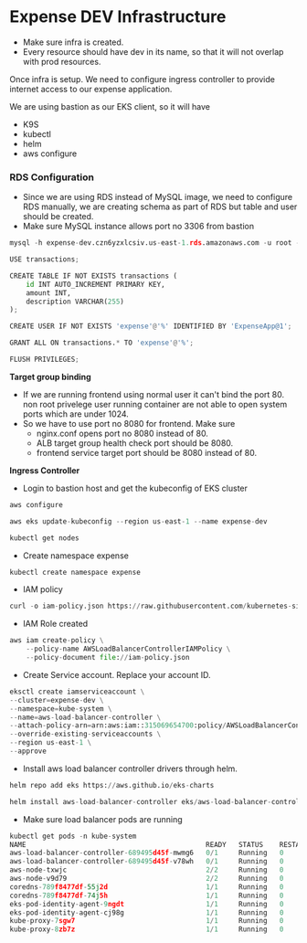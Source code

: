 # Expense DEV Infrastructure

- Make sure infra is created.
- Every resource should have dev in its name, so that it will not overlap with prod resources.

Once infra is setup. We need to configure ingress controller to provide internet access to our expense application.

We are using bastion as our EKS client, so it will have
- K9S
- kubectl
- helm
- aws configure


### RDS Configuration
- Since we are using RDS instead of MySQL image, we need to configure RDS manually, we are creating schema as part of RDS but table and user should be created.
- Make sure MySQL instance allows port no 3306 from bastion

```python
mysql -h expense-dev.czn6yzxlcsiv.us-east-1.rds.amazonaws.com -u root -pExpenseApp1
```

```python
USE transactions;
```

```python
CREATE TABLE IF NOT EXISTS transactions (
    id INT AUTO_INCREMENT PRIMARY KEY,
    amount INT,
    description VARCHAR(255)
);
```

```python
CREATE USER IF NOT EXISTS 'expense'@'%' IDENTIFIED BY 'ExpenseApp@1';
```

```python
GRANT ALL ON transactions.* TO 'expense'@'%';
```

```python
FLUSH PRIVILEGES;
```



**Target group binding**

- If we are running frontend using normal user it can't bind the port 80. non root privelege user running container are not able to open system ports which are under 1024.
- So we have to use port no 8080 for frontend. Make sure
    * nginx.conf opens port no 8080 instead of 80.
    * ALB target group health check port should be 8080.
    * frontend service target port should be 8080 instead of 80.


**Ingress Controller**
- Login to bastion host and get the kubeconfig of EKS cluster

```python
aws configure
```

```python
aws eks update-kubeconfig --region us-east-1 --name expense-dev
```

```python
kubectl get nodes
```


- Create namespace expense

```python
kubectl create namespace expense
```

- IAM policy

```python
curl -o iam-policy.json https://raw.githubusercontent.com/kubernetes-sigs/aws-load-balancer-controller/v2.10.0/docs/install/iam_policy.json
```

- IAM Role created

```python
aws iam create-policy \
    --policy-name AWSLoadBalancerControllerIAMPolicy \
    --policy-document file://iam-policy.json
```

- Create Service account. Replace your account ID.

```python
eksctl create iamserviceaccount \
--cluster=expense-dev \
--namespace=kube-system \
--name=aws-load-balancer-controller \
--attach-policy-arn=arn:aws:iam::315069654700:policy/AWSLoadBalancerControllerIAMPolicy \
--override-existing-serviceaccounts \
--region us-east-1 \
--approve
```

- Install aws load balancer controller drivers through helm.

```python
helm repo add eks https://aws.github.io/eks-charts
```

```python
helm install aws-load-balancer-controller eks/aws-load-balancer-controller -n kube-system --set clusterName=expense-dev --set serviceAccount.create=true --set serviceAccount.name=aws-load-balancer-controller
```

- Make sure load balancer pods are running

```python
kubectl get pods -n kube-system
NAME                                            READY   STATUS    RESTARTS   AGE
aws-load-balancer-controller-689495d45f-mwmg6   0/1     Running   0          8s
aws-load-balancer-controller-689495d45f-v78wh   0/1     Running   0          8s
aws-node-txwjc                                  2/2     Running   0          5m13s
aws-node-v9d79                                  2/2     Running   0          5m17s
coredns-789f8477df-55j2d                        1/1     Running   0          9m52s
coredns-789f8477df-74j5h                        1/1     Running   0          9m52s
eks-pod-identity-agent-9ngdt                    1/1     Running   0          5m17s
eks-pod-identity-agent-cj98g                    1/1     Running   0          5m17s
kube-proxy-7sgw7                                1/1     Running   0          6m4s
kube-proxy-8zb7z                                1/1     Running   0          6m5s
```